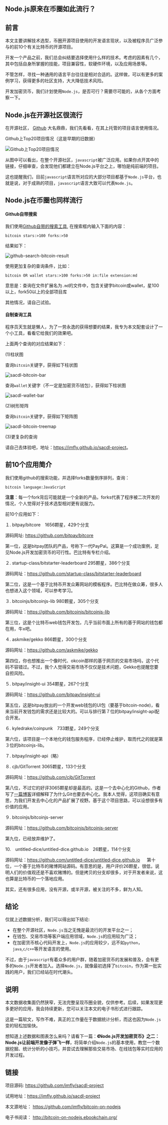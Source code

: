 Node.js原来在币圈如此流行？
-------------------------


## 前言

本文主要讲解技术选型，币圈开源项目使用的开发语言现状，以及被程序员广泛参与的前10个有关比特币的开源项目。

开发一个产品之前，我们总会纠结要选择使用什么样的技术。考虑的因素有几个，其中包括自身所掌握的技能，项目兼容性，软硬件环境，以及应用场景等。

不管怎样，寻找一种通用的语言平台往往是相对合适的。这样做，可以有更多的案例学习，获得更多的社区支持，大大降低技术风险。

开发加密货币，我们计划使用`Node.js`，是否可行？需要尽可能的，从各个方面考察一下。

## Node.js在开源社区很流行

在开源社区， [Github][] 大名鼎鼎，我们先看看，在其上托管的项目语言使用情况。

Github上Top20项目情况（这是早期的旧数据）

![Github上Top20项目情况][]

从图中可以看出，在整个开源社区，`javascript`被广泛应用。如果你点开其中的链接，仔细审查，会发现他们都建立在Node.js平台之上，哪怕是纯前端的项目。

这也提醒我们，目前`javascript`语言所对应的大部分项目都基于`Node.js`平台，也就是说，对于成熟的项目，`javascript`语言大致可以代表`Node.js`。

## Node.js在币圈也同样流行

#### Github自带搜索

我们使用[Github自带的搜索工具][], 在搜索框内输入下面的内容：

```
bitcoin stars:>100 forks:>50
```

结果如下：

![github-search-bitcoin-result][]

使用更加复杂的查询条件，比如：

```
bitcoin OR wallet stars:>100 forks:>50 in:file extension:md
```

意思是：查询在文件扩展名为`.md`的文件中，包含关键字bitcoin或wallet，星100以上，fork50以上的全部项目库

其他情况，请自己试验。

#### 自制查询工具

程序员天生就是懒人，为了一劳永逸的获得想要的结果，我专为本文配套设计了一个小工具，看看它给我们的效果吧。

上面两个查询的对应结果如下：

(1)柱状图

查询`bitcoin`关键字，获得如下柱状图

![sacdl-bitcoin-bar][]

查询`wallet`关键字（不一定是加密货币钱包），获得如下柱状图

![sacdl-wallet-bar][]

(2)树形矩阵

查询`bitcoin`关键字，获得如下矩阵图

![sacdl-bitcoin-treemap][]

(3)更复杂的查询

请自己去体验吧，地址：<https://imfly.github.io/sacdl-project>。

## 前10个应用简介

我们使用github的搜索功能，并选择forks数量倒序排列，查询：

```
bitcoin language:JavaScript
```

**注意**：每一个fork背后可能就是一个全新的产品，forks代表了程序被二次开发的情况，个人觉得对于技术选型相对更有说服力。

前10个应用如下：

１. bitpay/bitcore　1656颗星，429个分支

源码网址: https://github.com/bitpay/bitcore

第一位，这是bitpay团队的产品，号称下一代PayPal。这算是一个成功案例，足见Node.js开发加密货币的可行性。巴比特有专栏介绍。

２. startup-class/bitstarter-leaderboard 295颗星，386个分支

源码网址：https://github.com/startup-class/bitstarter-leaderboard

第二位，这是一个基于比特币开发众筹网站的模板程序。巴比特在做众筹，很多人也想进入这个领域，可以参考学习。

３. bitcoinjs/bitcoinjs-lib 980颗星，305个分支

源码网址：https://github.com/bitcoinjs/bitcoinjs-lib

第三位，这是个比特币web钱包开发包，几乎当前市面上所有的基于网站的钱包都在用，牛x吧。

４. askmike/gekko 866颗星，300个分支

源码网址：https://github.com/askmike/gekko

第四位，你也想推出一个像时代、okcoin那样的基于网页的交易市场吗，这个代码不容错过。不过，我个人觉得交易市场不仅仅是技术问题，Gekko也提醒您要自担风险。

５. bitpay/insight-ui 354颗星，267个分支

源码网址：https://github.com/bitpay/insight-ui

第五位，这是bitpay放出的一个开发web钱包的UI包（要基于bitcoin-node)，看来当前开发钱包的需求还是比较大的。可以与排行第７位的bitpay/insight-api配合开发。

６. kyledrake/coinpunk　733颗星，249个分支

第六位，该项目是一个本地化的钱包服务程序，已经停止维护，取而代之的就是第３位的bitcoinjs-lib。

７. bitpay/insight-api（略）

８. cjb/GitTorrent 3065颗星，133个分支

源码网址：https://github.com/cjb/GitTorrent

第八位，不过它的好评3065颗星却是最高的。这是一个去中心化的Github，作者写了[一篇博客][]详细解释了为什么Git也要去中心化。我本人觉得，这项目确实有意思，为我们开发去中心化的产品扩展了视野。基于这个项目思路，可以设想很多有价值的应用。

９. bitcoinjs/bitcoinjs-server

源码网址：https://github.com/bitcoinjs/bitcoinjs-server

第九位，已经放弃维护了。

10.　untitled-dice/untitled-dice.github.io　26颗星，114个分支

源码网址：https://github.com/untitled-dice/untitled-dice.github.io
　
第十位，一个基于比特币的赌博网站源码。有意思的是，用户评价26颗星，很低，说明人们的价值观还是不喜欢赌博的。但是拷贝的分支却很多，对于开发者来说，这也算是比特币的一个落地应用。

其实，还有很多应用，没有开源，或半开源，被关注的不多，鲜为人知。

## 结论

仅就上述数据分析，我们可以得出如下结论:

- 在整个开源社区，`Node.js`当之无愧是最流行的开发平台之一；
- 在钱包、交易市场等客户端应用领域，`Node.js`的应用较为广泛；
- 在加密货币核心代码开发上，`Node.js`的应用较少，远不如`python`，`java`,`c/c++`等开发语言的使用。

不过，由于`javascript`有着众多的用户群，随着加密货币的发展和普及，会有更多的`Node.js`开发者加入。选择`Node.js`，就像最初选择了`bitcoin`，作为第一批实践的用户，我们已经站在时代潮头。

## 说明

本文数据收集面仍然狭窄，无法完整呈现币圈全貌，仅供参考。后续，如果发现更多更好的应用，我会持续更新，您可以关注本文的电子书形式进行跟踪。

这是一篇软文，写作不难，真正的工作量在于数据统计分析，而这也因为`Node.js`变的轻松加愉快。

想知道上述数据和图表怎么来吗？请看下一篇：**《Node.js开发加密货币》之二：Node.js让前端开发像子弹飞一样**，将简单介绍`Node.js`的基本使用，教您一个数据挖掘、统计分析的小技巧，并尝试去理解那些交易市场、在线钱包等实时应用的开发过程。

## 链接

项目源码: <https://github.com/imfly/sacdl-project>

试用地址：<https://imfly.github.io/sacdl-project>

本文源地址： https://github.com/imfly/bitcoin-on-nodejs

电子书阅读： http://bitcoin-on-nodejs.ebookchain.org/


[Github]: https://github.com
[Github自带的搜索工具]: https://github.com/search

[Github上Top20项目情况]: ../styles/images/1/top20-table.jpg
[github-search-bitcoin]: ../styles/images/1/github-search-bitcoin.jpg
[github-search-bitcoin-result]: ../styles/images/1/github-search-bitcoin-result.jpg
[sacdl-bitcoin-bar]: ../styles/images/1/sacdl-bitcoin-bar.jpg
[sacdl-wallet-bar]: ../styles/images/1/sacdl-wallet-bar.jpg
[sacdl-bitcoin-treemap]: ../styles/images/1/sacdl-bitcoin-treemap.jpg
[一篇博客]: http://blog.printf.net/articles/2015/05/29/announcing-gittorrent-a-decentralized-github/

